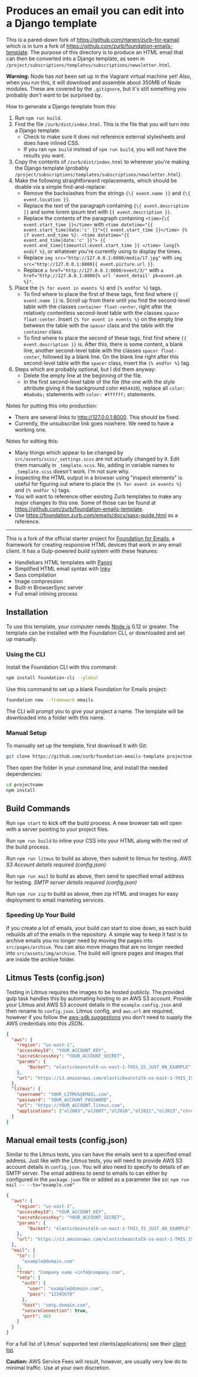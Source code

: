 # Produces an email you can edit into a Django template

This is a pared-down fork of <https://github.com/rtanen/zurb-for-eamail> which is in turn a fork of <https://github.com/zurb/foundation-emails-template>. The purpose of this directory is to produce an HTML email that can then be converted into a Django template, as seen in `/project/subscriptions/templates/subscriptions/newsletter.html`.

**Warning:** Node has *not* been set up in the Vagrant virtual machine yet! Also, when you run this, it will download and assemble about 350MB of Node modules. These are covered by the `.gitignore`, but it's still something you probably don't want to be surprised by.

How to generate a Django template from this:

1. Run `npm run build`.
2. Find the file `/zurb/dist/index.html`. This is the file that you will turn into a Django template.
    * Check to make sure it does not reference external stylesheets and does have inlined CSS.
    * If you ran `npm build` instead of `npm run build`, you will not have the results you want.
3. Copy the contents of `/zurb/dist/index.html` to wherever you're making the Django template (probably `/project/subscriptions/templates/subscriptions/newsletter.html`).
4. Make the following straightforward replacements, which should be doable via a simple find-and-replace:
    * Remove the backslashes from the strings `{\{ event.name }}` and `{\{ event.location }}`.
    * Replace the text of the paragraph containing `{\{ event.description }}` and some lorem ipsum text with `{{ event.description }}`.
    * Replace the contents of the paragraph containing `<time>{\{ event.start_time }}</time>` with `<time datetime="{{ event.start_time|date:'c' }}">{{ event.start_time }}</time> {% if event.end_time %}: <time datetime="{{ event.end_time|date:'c' }}"> {{ event.end_time|timeuntil:event.start_time }} </time> long{% endif %}`, or whatever you're currently using to display the times.
    * Replace `img src="http://127.0.0.1:8000/media/17.jpg"` with `img src="http://127.0.0.1:8000{{ event.picture.url }}`.
    * Replace `a href="http://127.0.0.1:8000/event/3/"` with `a href="http://127.0.0.1:8000{% url 'event_detail' pk=event.pk %}"`.
5. Place the `{% for event in events %}` and `{% endfor %}` tags.
    * To find where to place the first of these tags, first find where `{{ event.name }}` is. Scroll up from there until you find the second-level table with the classes `container float-center`, right after the relatively contentless second-level table with the classes `spacer float-center`. Insert `{% for event in events %}` on the empty line between the table with the `spacer` class and the table with the `container` class.
    * To find where to place the second of these tags, first find where `{{ event.description }}` is. After this, there is some content, a blank line, another second-level table with the classes `spacer float-center`, followed by a blank line. On the blank line right after this second-level table with the `spacer` class, insert the `{% endfor %}` tag.
6. Steps which are probably optional, but I did them anyway:
    * Delete the empty line at the beginning of the file.
    * In the first second-level table of the file (the one with the style attribute giving it the background color `#054410`), replace all `color: #0a0a0a;` statements with `color: #ffffff;` statements.

Notes for putting this into production:

- There are several links to <http://127.0.0.1:8000>. This should be fixed.
- Currently, the unsubscribe link goes nowhere. We need to have a working one.

Notes for editing this:

- Many things which appear to be changed by `src/assets/scss/_settings.scss` are not actually changed by it. Edit them manually in `_template.scss`. No, adding in variable names to `_template.scss` doesn't work. I'm not sure why.
- Inspecting the HTML output in a browser using "inspect elements" is useful for figuring out where to place the `{% for event in events %}` and `{% endfor %}` tags.
- You will want to reference other existing Zurb templates to make any major changes to this one. Some of those can be found at <https://github.com/zurb/foundation-emails-template>.
- Use <https://foundation.zurb.com/emails/docs/sass-guide.html> as a reference.

***

This is a fork of the official starter project for [Foundation for Emails](http://foundation.zurb.com/emails), a framework for creating responsive HTML devices that work in any email client. It has a Gulp-powered build system with these features:

- Handlebars HTML templates with [Panini](http://github.com/zurb/panini)
- Simplified HTML email syntax with [Inky](http://github.com/zurb/inky)
- Sass compilation
- Image compression
- Built-in BrowserSync server
- Full email inlining process

## Installation

To use this template, your computer needs [Node.js](https://nodejs.org/en/) 0.12 or greater. The template can be installed with the Foundation CLI, or downloaded and set up manually.

### Using the CLI

Install the Foundation CLI with this command:

```bash
npm install foundation-cli --global
```

Use this command to set up a blank Foundation for Emails project:

```bash
foundation new --framework emails
```

The CLI will prompt you to give your project a name. The template will be downloaded into a folder with this name.

### Manual Setup

To manually set up the template, first download it with Git:

```bash
git clone https://github.com/zurb/foundation-emails-template projectname
```

Then open the folder in your command line, and install the needed dependencies:

```bash
cd projectname
npm install
```

## Build Commands

Run `npm start` to kick off the build process. A new browser tab will open with a server pointing to your project files.

Run `npm run build` to inline your CSS into your HTML along with the rest of the build process.

Run `npm run litmus` to build as above, then submit to litmus for testing. *AWS S3 Account details required (config.json)*

Run `npm run mail` to build as above, then send to specified email address for testing. *SMTP server details required (config.json)*

Run `npm run zip` to build as above, then zip HTML and images for easy deployment to email marketing services.

### Speeding Up Your Build

If you create a lot of emails, your build can start to slow down, as each build rebuilds all of the emails in the
repository. A simple way to keep it fast is to archive emails you no longer need by moving the pages into `src/pages/archive`.
You can also move images that are no longer needed into `src/assets/img/archive`. The build will ignore pages and images that
are inside the archive folder.

## Litmus Tests (config.json)

Testing in Litmus requires the images to be hosted publicly. The provided gulp task handles this by automating hosting to an AWS S3 account. Provide your Litmus and AWS S3 account details in the `example.config.json` and then rename to `config.json`. Litmus config, and `aws.url` are required, however if you follow the [aws-sdk suggestions](http://docs.aws.amazon.com/AWSJavaScriptSDK/guide/node-configuring.html) you don't need to supply the AWS credentials into this JSON.

```json
{
  "aws": {
    "region": "us-east-1",
    "accessKeyId": "YOUR_ACCOUNT_KEY",
    "secretAccessKey": "YOUR_ACCOUNT_SECRET",
    "params": {
        "Bucket": "elasticbeanstalk-us-east-1-THIS_IS_JUST_AN_EXAMPLE"
    },
    "url": "https://s3.amazonaws.com/elasticbeanstalk-us-east-1-THIS_IS_JUST_AN_EXAMPLE"
  },
  "litmus": {
    "username": "YOUR_LITMUS@EMAIL.com",
    "password": "YOUR_ACCOUNT_PASSWORD",
    "url": "https://YOUR_ACCOUNT.litmus.com",
    "applications": ["ol2003","ol2007","ol2010","ol2011","ol2013","chromegmailnew","chromeyahoo","appmail9","iphone5s","ipad","android4","androidgmailapp"]
  }
}
```

## Manual email tests (config.json)

Similar to the Litmus tests, you can have the emails sent to a specified email address. Just like with the Litmus tests, you will need to provide AWS S3 account details in `config.json`. You will also need to specify to details of an SMTP server. The email address to send to emails to can either by configured in the `package.json` file or added as a parameter like so: `npm run mail -- --to="example.com"`

```json
{
  "aws": {
    "region": "us-east-1",
    "accessKeyId": "YOUR_ACCOUNT_KEY",
    "secretAccessKey": "YOUR_ACCOUNT_SECRET",
    "params": {
        "Bucket": "elasticbeanstalk-us-east-1-THIS_IS_JUST_AN_EXAMPLE"
    },
    "url": "https://s3.amazonaws.com/elasticbeanstalk-us-east-1-THIS_IS_JUST_AN_EXAMPLE"
  },
  "mail": {
    "to": [
      "example@domain.com"
    ],
    "from": "Company name <info@company.com",
    "smtp": {
      "auth": {
        "user": "example@domain.com",
        "pass": "12345678"
      },
      "host": "smtp.domain.com",
      "secureConnection": true,
      "port": 465
    }
  }
}
```

For a full list of Litmus' supported test clients(applications) see their [client list](https://litmus.com/emails/clients.xml).

**Caution:** AWS Service Fees will result, however, are usually very low do to minimal traffic. Use at your own discretion.
